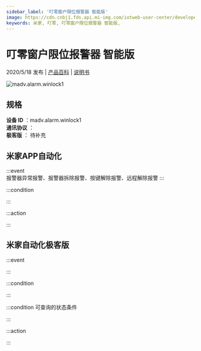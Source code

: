 ```yaml
---
sidebar_label: '叮零窗户限位报警器 智能版'
image: https://cdn.cnbj1.fds.api.mi-img.com/iotweb-user-center/developer_1678871037223C2HSP72Q.png?GalaxyAccessKeyId=AKVGLQWBOVIRQ3XLEW&Expires=9223372036854775807&Signature=Ehcgvz87pj/pWGsGec//Skb0DWc=
keywords: 米家, 叮零, 叮零窗户限位报警器 智能版, 
---
```

# 叮零窗户限位报警器 智能版

2020/5/18 发布 | [产品百科](https://home.mi.com/webapp/content/baike/product/index.html?model=madv.alarm.winlock1/) | [说明书](https://home.mi.com/views/introduction.html?model=madv.alarm.winlock1&region=cn)

![madv.alarm.winlock1](https://cdn.cnbj1.fds.api.mi-img.com/iotweb-user-center/developer_1678871037223C2HSP72Q.png?GalaxyAccessKeyId=AKVGLQWBOVIRQ3XLEW&Expires=9223372036854775807&Signature=Ehcgvz87pj/pWGsGec//Skb0DWc=)

## 规格  
> 
**设备 ID** ：madv.alarm.winlock1  
**通讯协议** ：  
**极客版**  ： 待补充 


## 米家APP自动化  

:::event  
报警器异常报警、报警器拆除报警、按键解除报警、远程解除报警
:::

:::condition  

:::

:::action   

:::

## 米家自动化极客版  

:::event  

:::

:::condition  

:::

:::condition 可查询的状态条件  

:::

:::action  

:::

        
